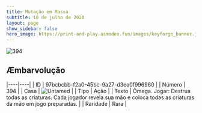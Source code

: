 ```yaml
---
title: Mutação em Massa
subtitle: 10 de julho de 2020
layout: page
show_sidebar: false
hero_image: https://print-and-play.asmodee.fun/images/keyforge_banner.jpg
---
```


![394](https://cdn.keyforgegame.com/media/card_front/pt/479_394_85J25GC24WC2_pt.png)

## Æmbarvolução

|----|----|
| ID | 97bcbcbb-f2a0-45bc-9a27-d3ea0f996960 |
| Número | 394 |
| Casa | ![Untamed](https://archonarcana.com/images/thumb/b/bd/Untamed.png/22px-Untamed.png "Indomados") |
| Tipo | Ação |
| Texto | Ômega.  Jogar: Destrua todas as criaturas. Cada jogador revela sua mão e coloca todas as criaturas da mão em jogo preparadas. |
| Raridade | Rara |
